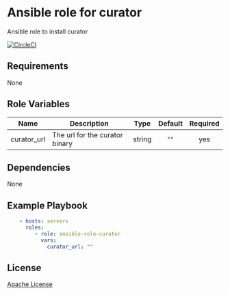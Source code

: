 Ansible role for curator
========================

Ansible role to install curator

[![CircleCI](https://img.shields.io/circleci/build/github/mongodb-ansible-roles/ansible-role-curator/master?style=flat-square)](https://circleci.com/gh/mongodb-ansible-roles)

Requirements
------------

None

Role Variables
--------------

| Name | Description | Type | Default | Required |
|------|-------------|:----:|:-------:|:--------:|
| curator\_url | The url for the curator binary | string | `""` | yes |

Dependencies
------------

None

Example Playbook
----------------

```yaml
    - hosts: servers
      roles:
         - role: ansible-role-curator
           vars:
             curator_url: ""
```

License
-------

[Apache License](LICENSE)
